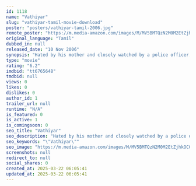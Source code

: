 ```yaml
---
id: 1118
name: "Vathiyar"
slug: "vathiyar-tamil-movie-download"
poster: "posters/vathiyar-tamil-2006.jpg"
remote_poster: "https://m.media-amazon.com/images/M/MV5BMTQzN2M0M2EtZjhkOC00MWU1LTg1ZWQtZjlmNzQxZTdmMTY5XkEyXkFqcGdeQXVyMjA4OTI5NDQ@._V1_SX300.jpg"
original_language: "Tamil"
dubbed_in: null
released_date: "10 Nov 2006"
synopsis: "Hated by his mother and closely watched by a police officer, Durai, who runs an orphanage, takes law into his own hands to do good work. The reason for his behavior leads to a bitter past."
type: "movie"
rating: "6.2"
imdbid: "tt6765648"
tmdbid: null
views: 0
likes: 0
dislikes: 0
author_id: 1
trailer_url: null
runtime: "N/A"
is_featured: 0
is_active: 1
is_comingsoon: 0
seo_title: "Vathiyar"
seo_description: "Hated by his mother and closely watched by a police officer, Durai, who runs an orphanage, takes law into his own hands to do good work. The reason for his behavior leads to a bitter past."
seo_keywords: "\"Vathiyar\""
seo_image: "https://m.media-amazon.com/images/M/MV5BMTQzN2M0M2EtZjhkOC00MWU1LTg1ZWQtZjlmNzQxZTdmMTY5XkEyXkFqcGdeQXVyMjA4OTI5NDQ@._V1_SX300.jpg"
screenshots: null
redirect_to: null
social_shares: 0
created_at: 2025-03-22 06:05:41
updated_at: 2025-03-22 06:05:41
---
```


